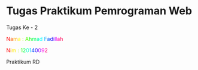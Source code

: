 <h1>Tugas Praktikum Pemrograman Web</h1>

<p>Tugas Ke - 2</p>
<span style="color:#FF0000">N</span><span style="color:#FF5500">a</span><span style="color:#FFAA00">m</span><span style="color:#FFFF00">a</span> <span style="color:#AAFF00">:</span> <span style="color:#55FF00">A</span><span style="color:#00FF00">h</span><span style="color:#00FF55">m</span><span style="color:#00FFAA">a</span><span style="color:#00FFFF">d</span> <span style="color:#00AAFF">F</span><span style="color:#0055FF">a</span><span style="color:#0000FF">d</span><span style="color:#5500FF">i</span><span style="color:#AA00FF">l</span><span style="color:#FF00FF">l</span><span style="color:#FF00AA">a</span><span style="color:#FF0055">h</span>

<span style="color:#FF0000">N</span><span style="color:#FF7600">i</span><span style="color:#FFEB00">m</span> <span style="color:#9DFF00">:</span> <span style="color:#27FF00">1</span><span style="color:#00FF4E">2</span><span style="color:#00FFC4">0</span><span style="color:#00C4FF">1</span><span style="color:#004EFF">4</span><span style="color:#2700FF">0</span><span style="color:#9D00FF">0</span><span style="color:#FF00EB">9</span><span style="color:#FF0076">2</span>

<p>Praktikum RD</p>
